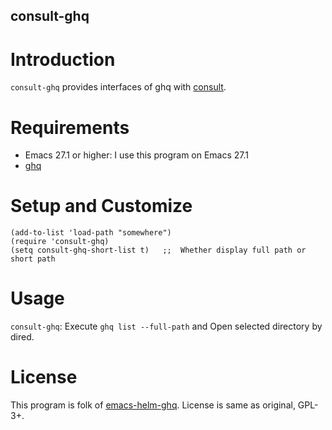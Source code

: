 consult-ghq
-------

Introduction
============

`consult-ghq` provides interfaces of ghq with [consult](https://github.com/minad/consult).

Requirements
============

* Emacs 27.1 or higher: I use this program on Emacs 27.1
* [ghq](https://github.com/motemen/ghq)

Setup and Customize
===================

``` common-lisp
(add-to-list 'load-path "somewhere")
(require 'consult-ghq)
(setq consult-ghq-short-list t)   ;;  Whether display full path or short path
```

Usage
=====

`consult-ghq`: Execute `ghq list --full-path` and Open selected directory by dired.


License
=======

This program is folk of [emacs-helm-ghq](https://github.com/masutaka/emacs-helm-ghq).
License is same as original, GPL-3+.
